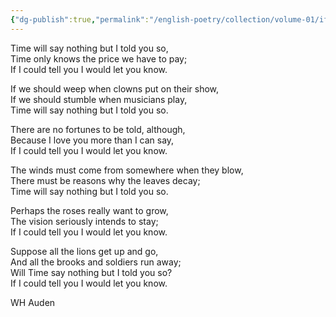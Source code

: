 ```yaml
---
{"dg-publish":true,"permalink":"/english-poetry/collection/volume-01/if-i-could-tell-you/"}
---
```




Time will say nothing but I told you so,  
Time only knows the price we have to pay;  
If I could tell you I would let you know.  
  
If we should weep when clowns put on their show,  
If we should stumble when musicians play,  
Time will say nothing but I told you so.  
  
There are no fortunes to be told, although,  
Because I love you more than I can say,  
If I could tell you I would let you know.  
  
The winds must come from somewhere when they blow,  
There must be reasons why the leaves decay;  
Time will say nothing but I told you so.  
  
Perhaps the roses really want to grow,  
The vision seriously intends to stay;  
If I could tell you I would let you know.  
  
Suppose all the lions get up and go,  
And all the brooks and soldiers run away;  
Will Time say nothing but I told you so?  
If I could tell you I would let you know.


WH Auden 